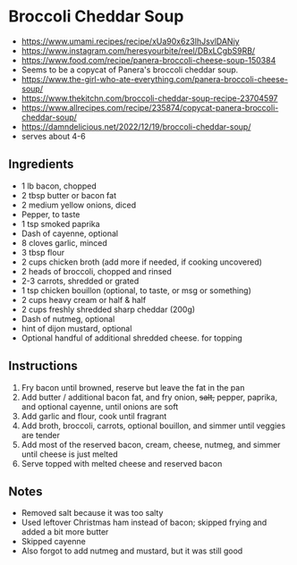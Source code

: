 # Broccoli Cheddar Soup

* https://www.umami.recipes/recipe/xUa90x6z3IhJsvlDANiy
* https://www.instagram.com/heresyourbite/reel/DBxLCgbS9RB/
* https://www.food.com/recipe/panera-broccoli-cheese-soup-150384
* Seems to be a copycat of Panera's broccoli cheddar soup.
* https://www.the-girl-who-ate-everything.com/panera-broccoli-cheese-soup/
* https://www.thekitchn.com/broccoli-cheddar-soup-recipe-23704597
* https://www.allrecipes.com/recipe/235874/copycat-panera-broccoli-cheddar-soup/
* https://damndelicious.net/2022/12/19/broccoli-cheddar-soup/
* serves about 4-6

## Ingredients

* 1 lb bacon, chopped
* 2 tbsp butter or bacon fat
* 2 medium yellow onions, diced
* Pepper, to taste
* 1 tsp smoked paprika
* Dash of cayenne, optional
* 8 cloves garlic, minced
* 3 tbsp flour
* 2 cups chicken broth (add more if needed, if cooking uncovered)
* 2 heads of broccoli, chopped and rinsed
* 2-3 carrots, shredded or grated
* 1 tsp chicken bouillon (optional, to taste, or msg or something)
* 2 cups heavy cream or half & half
* 2 cups freshly shredded sharp cheddar (200g)
* Dash of nutmeg, optional
* hint of dijon mustard, optional
* Optional handful of additional shredded cheese. for topping

## Instructions

1. Fry bacon until browned, reserve but leave the fat in the pan
2. Add butter / additional bacon fat, and fry onion, ~~salt,~~ pepper, paprika, and optional cayenne, until onions are soft
3. Add garlic and flour, cook until fragrant
4. Add broth, broccoli, carrots, optional bouillon, and simmer until veggies are tender
5. Add most of the reserved bacon, cream, cheese, nutmeg, and simmer until cheese is just melted
6. Serve topped with melted cheese and reserved bacon

## Notes

* Removed salt because it was too salty
* Used leftover Christmas ham instead of bacon; skipped frying and added a bit more butter
* Skipped cayenne
* Also forgot to add nutmeg and mustard, but it was still good
